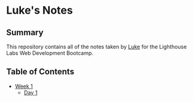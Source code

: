 # Luke's Notes

## Summary

This repository contains all of the notes taken by [Luke](https://github.com/SPARTAN-501) for the Lighthouse Labs Web Development Bootcamp.

## Table of Contents

* [Week 1](/Week_1)
  * [Day 1](/Week_1/Day_1)